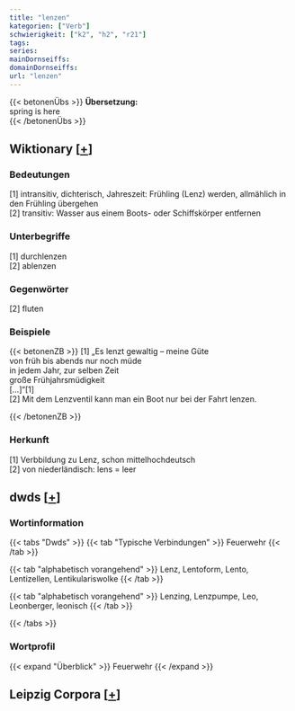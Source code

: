 ```yaml
---
title: "lenzen"
kategorien: ["Verb"]
schwierigkeit: ["k2", "h2", "r21"]
tags:
series:
mainDornseiffs:
domainDornseiffs:
url: "lenzen"
---
```


{{< betonenÜbs >}}
**Übersetzung:**  
spring is here  
{{< /betonenÜbs >}}

## Wiktionary [[+](https://de.wiktionary.org/wiki/lenzen)]

### Bedeutungen
[1] intransitiv, dichterisch, Jahreszeit: Frühling (Lenz) werden, allmählich in den Frühling übergehen  
[2] transitiv: Wasser aus einem Boots- oder Schiffskörper entfernen  

### Unterbegriffe
[1] durchlenzen  
[2] ablenzen  

### Gegenwörter
[2] fluten  

### Beispiele
{{< betonenZB >}}
[1] „Es lenzt gewaltig – meine Güte  
von früh bis abends nur noch müde  
in jedem Jahr, zur selben Zeit  
große Frühjahrsmüdigkeit  
[…]“[1]  
[2] Mit dem Lenzventil kann man ein Boot nur bei der Fahrt lenzen.  

{{< /betonenZB >}}
### Herkunft
[1] Verbbildung zu Lenz, schon mittelhochdeutsch  
[2] von niederländisch: lens = leer  



## dwds [[+](https://www.dwds.de/wb/lenzen)]

### Wortinformation
{{< tabs "Dwds" >}}
{{< tab "Typische Verbindungen" >}}
Feuerwehr
{{< /tab >}}

{{< tab "alphabetisch vorangehend" >}}
Lenz, Lentoform, Lento, Lentizellen, Lentikulariswolke
{{< /tab >}}

{{< tab "alphabetisch vorangehend" >}}
Lenzing, Lenzpumpe, Leo, Leonberger, leonisch
{{< /tab >}}

{{< /tabs >}}

### Wortprofil
{{< expand "Überblick" >}} Feuerwehr {{< /expand >}}

## Leipzig Corpora [[+](https://corpora.uni-leipzig.de/en/res?word=lenzen&corpusId=deu_newscrawl-public_2018)]

